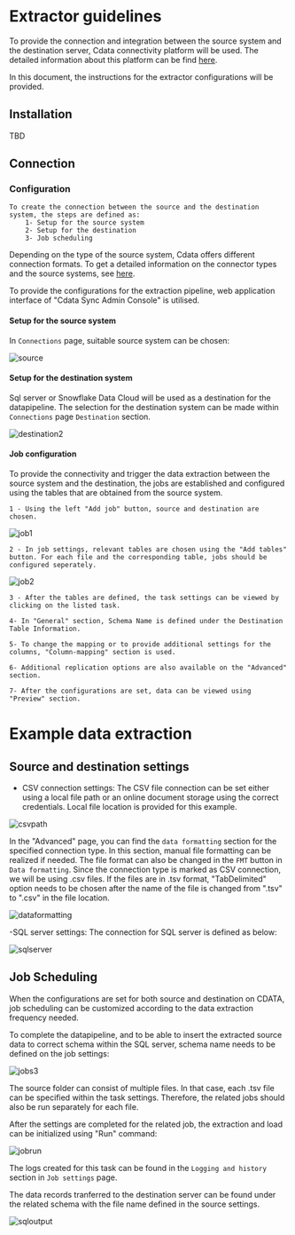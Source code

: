 # Extractor guidelines

To provide the connection and integration between the source system and the destination server, Cdata connectivity platform will be used. The detailed information about this platform can be find [here](https://www.cdata.com/solutions/connectivity/).

In this document, the instructions for the extractor configurations will be provided.

## Installation

TBD

## Connection

### Configuration

    To create the connection between the source and the destination system, the steps are defined as:
        1- Setup for the source system
        2- Setup for the destination
        3- Job scheduling

Depending on the type of the source system, Cdata offers different connection formats. To get a detailed information on the connector types and the source systems, see [here](https://www.cdata.com/drivers/).

To provide the configurations for the extraction pipeline, web application interface of "Cdata Sync Admin Console" is utilised.

#### Setup for the source system

In `Connections` page, suitable source system can be chosen:

![source](images/source.png)

#### Setup for the destination system

Sql server or Snowflake Data Cloud will be used as a destination for the datapipeline. The selection for the destination system can be made within `Connections` page `Destination` section.

![destination2](images/destination2.png)

#### Job configuration

To provide the connectivity and trigger the data extraction between the source system and the destination, the jobs are established and configured using the tables that are obtained from the source system.

    1 - Using the left "Add job" button, source and destination are chosen.
![job1](images/jobs1.png)

    2 - In job settings, relevant tables are chosen using the "Add tables" button. For each file and the corresponding table, jobs should be configured seperately.
![job2](images/jobs2.png)

    3 - After the tables are defined, the task settings can be viewed by clicking on the listed task.

    4- In "General" section, Schema Name is defined under the Destination Table Information.

    5- To change the mapping or to provide additional settings for the columns, "Column-mapping" section is used.

    6- Additional replication options are also available on the "Advanced" section.
    
    7- After the configurations are set, data can be viewed using "Preview" section.

# Example data extraction 

## Source and destination settings

- CSV connection settings:
The CSV file connection can be set either using a local file path or an online document storage using the correct credentials. Local file location is provided for this example.

![csvpath](images/csvfile.png)

In the "Advanced" page, you can find the `data formatting` section for the specified connection type. In this section, manual file formatting can be realized if needed. The file format can also be changed in the `FMT` button in `Data formatting`. Since the connection type is marked as CSV connection, we will be using .csv files. If the files are in .tsv format, "TabDelimited" option needs to be chosen after the name of the file is changed from ".tsv" to ".csv" in the file location.

![dataformatting](images/dataform.png)

-SQL server settings:
The connection for SQL server is defined as below:

![sqlserver](images/sqlconnection.png)

## Job Scheduling

When the configurations are set for both source and destination on CDATA, job scheduling can be customized according to the data extraction frequency needed.

To complete the datapipeline, and to be able to insert the extracted source data to correct schema within the SQL server, schema name needs to be defined on the job settings:

![jobs3](images/jobs3.png)

The source folder can consist of multiple files. In that case, each .tsv file can be specified within the task settings. Therefore, the related jobs should also be run separately for each file.

After the settings are completed for the related job, the extraction and load can be initialized using "Run" command:

![jobrun](images/jobrun.png)

The logs created for this task can be found in the `Logging and history` section in `Job settings` page.

The data records tranferred to the destination server can be found under the related schema with the file name defined in the source settings.

![sqloutput](images/sqlserveroutput.png)
